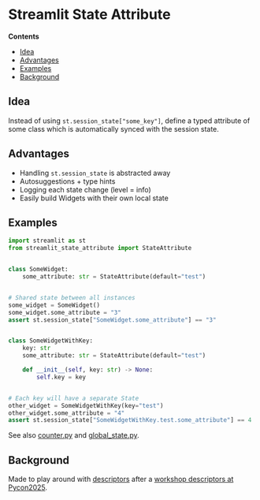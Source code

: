 # Streamlit State Attribute

<!-- START doctoc generated TOC please keep comment here to allow auto update -->
<!-- DON'T EDIT THIS SECTION, INSTEAD RE-RUN doctoc TO UPDATE -->
**Contents**

- [Idea](#idea)
- [Advantages](#advantages)
- [Examples](#examples)
- [Background](#background)

<!-- END doctoc generated TOC please keep comment here to allow auto update -->

## Idea
Instead of using `st.session_state["some_key"]`, define a typed attribute of some class which is automatically synced
with the session state.

## Advantages
 * Handling `st.session_state` is abstracted away
 * Autosuggestions + type hints
 * Logging each state change (level = info)
 * Easily build Widgets with their own local state

## Examples
```python
import streamlit as st
from streamlit_state_attribute import StateAttribute


class SomeWidget:
    some_attribute: str = StateAttribute(default="test")


# Shared state between all instances
some_widget = SomeWidget()
some_widget.some_attribute = "3"
assert st.session_state["SomeWidget.some_attribute"] == "3"


class SomeWidgetWithKey:
    key: str
    some_attribute: str = StateAttribute(default="test")

    def __init__(self, key: str) -> None:
        self.key = key


# Each key will have a separate State
other_widget = SomeWidgetWithKey(key="test")
other_widget.some_attribute = "4"
assert st.session_state["SomeWidgetWithKey.test.some_attribute"] == 4
```
See also [counter.py](src/examples/counter.py) and [global_state.py](src/examples/counter.py).

## Background
Made to play around with [descriptors](https://docs.python.org/3/howto/descriptor.html) after a [workshop descriptors
at Pycon2025](https://pretalx.com/pyconde-pydata-2025/talk/WJPEQH/).
